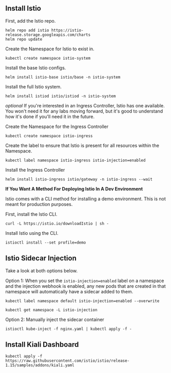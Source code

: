 ## Install Istio

First, add the Istio repo.

```
helm repo add istio https://istio-release.storage.googleapis.com/charts
helm repo update
```

Create the Namespace for Istio to exist in.
```
kubectl create namespace istio-system
```

Install the base Istio configs.
```
helm install istio-base istio/base -n istio-system
```

Install the full Istio system.
```
helm install istiod istio/istiod -n istio-system
```

*optional*
If you're interested in an Ingress Controller, Istio has one available. You won't need it for any labs moving forward, but it's good to understand how it's done if you'll need it in the future.

Create the Namespace for the Ingress Controller
```
kubectl create namespace istio-ingress
```

Create the label to ensure that Istio is present for all resources within the Namespace.
```
kubectl label namespace istio-ingress istio-injection=enabled
```

Install the Ingress Controller
```
helm install istio-ingress istio/gateway -n istio-ingress --wait
```

**If You Want A Method For Deploying Istio In A Dev Environment**

Istio comes with a CLI method for installing a demo environment. This is not meant for production purposes.

First, install the Istio CLI.
```
curl -L https://istio.io/downloadIstio | sh -
```

Install Istio using the CLI.
```
istioctl install --set profile=demo
```

## Istio Sidecar Injection

Take a look at both options below.

Option 1: When you set the `istio-injection=enabled` label on a namespace and the injection webhook is enabled, any new pods that are created in that namespace will automatically have a sidecar added to them.

```
kubectl label namespace default istio-injection=enabled --overwrite
```

```
kubectl get namespace -L istio-injection
```

Option 2: Manually inject the sidecar container
```
istioctl kube-inject -f nginx.yaml | kubectl apply -f -
```

## Install Kiali Dashboard

```
kubectl apply -f https://raw.githubusercontent.com/istio/istio/release-1.15/samples/addons/kiali.yaml
```